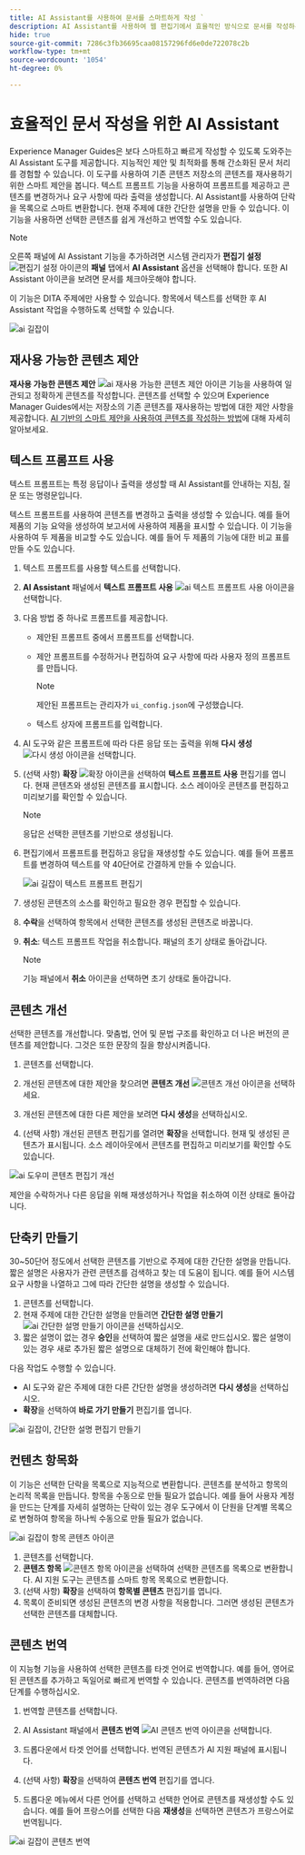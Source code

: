```yaml
---
title: AI Assistant를 사용하여 문서를 스마트하게 작성 `
description: AI Assistant를 사용하여 웹 편집기에서 효율적인 방식으로 문서를 작성하는 방법에 대해 알아봅니다.
hide: true
source-git-commit: 7286c3fb36695caa08157296fd6e0de722078c2b
workflow-type: tm+mt
source-wordcount: '1054'
ht-degree: 0%

---
```


# 효율적인 문서 작성을 위한 AI Assistant

Experience Manager Guides은 보다 스마트하고 빠르게 작성할 수 있도록 도와주는 AI Assistant 도구를 제공합니다. 지능적인 제안 및 최적화를 통해 간소화된 문서 처리를 경험할 수 있습니다. 이 도구를 사용하여 기존 콘텐츠 저장소의 콘텐츠를 재사용하기 위한 스마트 제안을 봅니다. 텍스트 프롬프트 기능을 사용하여 프롬프트를 제공하고 콘텐츠를 변경하거나 요구 사항에 따라 출력을 생성합니다. AI Assistant를 사용하여 단락을 목록으로 스마트 변환합니다. 현재 주제에 대한 간단한 설명을 만들 수 있습니다. 이 기능을 사용하면 선택한 콘텐츠를 쉽게 개선하고 번역할 수도 있습니다.


>[!NOTE]
>
> 오른쪽 패널에 AI Assistant 기능을 추가하려면 시스템 관리자가 **편집기 설정** ![편집기 설정 아이콘](./images/editor_settings_icon.svg)의 **패널** 탭에서 **AI Assistant** 옵션을 선택해야 합니다.
> 또한 AI Assistant 아이콘을 보려면 문서를 체크아웃해야 합니다.

이 기능은 DITA 주제에만 사용할 수 있습니다. 항목에서 텍스트를 선택한 후 AI Assistant 작업을 수행하도록 선택할 수 있습니다.

![ai 길잡이](./images/ai-assistant-panel.png)



## 재사용 가능한 콘텐츠 제안


**재사용 가능한 콘텐츠 제안** ![ai 재사용 가능한 콘텐츠 제안 아이콘 ](./images/ai-suggest-reusable-content-icon.svg) 기능을 사용하여 일관되고 정확하게 콘텐츠를 작성합니다. 콘텐츠를 선택할 수 있으며 Experience Manager Guides에서는 저장소의 기존 콘텐츠를 재사용하는 방법에 대한 제안 사항을 제공합니다.
[AI 기반의 스마트 제안을 사용하여 콘텐츠를 작성하는 방법](authoring-ai-based-smart-suggestions.md)에 대해 자세히 알아보세요.





## 텍스트 프롬프트 사용


텍스트 프롬프트는 특정 응답이나 출력을 생성할 때 AI Assistant를 안내하는 지침, 질문 또는 명령문입니다.

텍스트 프롬프트를 사용하여 콘텐츠를 변경하고 출력을 생성할 수 있습니다.  예를 들어 제품의 기능 요약을 생성하여 보고서에 사용하여 제품을 표시할 수 있습니다. 이 기능을 사용하여 두 제품을 비교할 수도 있습니다. 예를 들어 두 제품의 기능에 대한 비교 표를 만들 수도 있습니다.


1. 텍스트 프롬프트를 사용할 텍스트를 선택합니다.
1. **AI Assistant** 패널에서 **텍스트 프롬프트 사용** ![ai 텍스트 프롬프트 사용 아이콘](./images/ai-use-text-prompt.svg)을 선택합니다.
1. 다음 방법 중 하나로 프롬프트를 제공합니다.

   - 제안된 프롬프트 중에서 프롬프트를 선택합니다.
   - 제안 프롬프트를 수정하거나 편집하여 요구 사항에 따라 사용자 정의 프롬프트를 만듭니다.

     >[!NOTE]
     >
     > 제안된 프롬프트는 관리자가 `ui_config.json`에 구성했습니다.

   - 텍스트 상자에 프롬프트를 입력합니다.


1. AI 도구와 같은 프롬프트에 따라 다른 응답 또는 출력을 위해 **다시 생성** ![다시 생성 아이콘](./images/refresh-icon.svg)을 선택합니다.

1. (선택 사항) **확장** ![확장 아이콘](./images/expand-icon.svg)을 선택하여 **텍스트 프롬프트 사용** 편집기를 엽니다. 현재 콘텐츠와 생성된 콘텐츠를 표시합니다. 소스 레이아웃 콘텐츠를 편집하고 미리보기를 확인할 수 있습니다.


   >[!NOTE]
   >
   > 응답은 선택한 콘텐츠를 기반으로 생성됩니다.



1. 편집기에서 프롬프트를 편집하고 응답을 재생성할 수도 있습니다. 예를 들어 프롬프트를 변경하여 텍스트를 약 40단어로 간결하게 만들 수 있습니다.

   ![ai 길잡이 텍스트 프롬프트 편집기](./images/ai-assisstant-text-prompt.png)

1. 생성된 콘텐츠의 소스를 확인하고 필요한 경우 편집할 수 있습니다.

1. **수락**&#x200B;을 선택하여 항목에서 선택한 콘텐츠를 생성된 콘텐츠로 바꿉니다.
1. **취소**: 텍스트 프롬프트 작업을 취소합니다. 패널의 초기 상태로 돌아갑니다.

   >[!NOTE]
   >
   > 기능 패널에서 **취소** 아이콘을 선택하면 초기 상태로 돌아갑니다.

## 콘텐츠 개선


선택한 콘텐츠를 개선합니다. 맞춤법, 언어 및 문법 구조를 확인하고 더 나은 버전의 콘텐츠를 제안합니다. 그것은 또한 문장의 질을 향상시켜줍니다.

1. 콘텐츠를 선택합니다.
1. 개선된 콘텐츠에 대한 제안을 찾으려면 **콘텐츠 개선** ![콘텐츠 개선 아이콘](./images/ai-improve-icon.svg)을 선택하세요.
1. 개선된 콘텐츠에 대한 다른 제안을 보려면 **다시 생성**&#x200B;을 선택하십시오.

1. (선택 사항) 개선된 콘텐츠 편집기를 열려면 **확장**&#x200B;을 선택합니다. 현재 및 생성된 콘텐츠가 표시됩니다. 소스 레이아웃에서 콘텐츠를 편집하고 미리보기를 확인할 수도 있습니다.



![ai 도우미 콘텐츠 편집기 개선](./images/ai-assisstant-improve-content.png)

제안을 수락하거나 다른 응답을 위해 재생성하거나 작업을 취소하여 이전 상태로 돌아갑니다.





## 단축키 만들기

30~50단어 정도에서 선택한 콘텐츠를 기반으로 주제에 대한 간단한 설명을 만듭니다. 짧은 설명은 사용자가 관련 콘텐츠를 검색하고 찾는 데 도움이 됩니다.
예를 들어 시스템 요구 사항을 나열하고 그에 따라 간단한 설명을 생성할 수 있습니다.



1. 콘텐츠를 선택합니다.
1. 현재 주제에 대한 간단한 설명을 만들려면 **간단한 설명 만들기** ![ai 간단한 설명 만들기 아이콘](./images/ai-create-shortdesc-icon.svg)을 선택하십시오.
1. 짧은 설명이 없는 경우 **승인**&#x200B;을 선택하여 짧은 설명을 새로 만드십시오. 짧은 설명이 있는 경우 새로 추가된 짧은 설명으로 대체하기 전에 확인해야 합니다.

다음 작업도 수행할 수 있습니다.

- AI 도구와 같은 주제에 대한 다른 간단한 설명을 생성하려면 **다시 생성**&#x200B;을 선택하십시오.
- **확장**&#x200B;을 선택하여 **바로 가기 만들기** 편집기를 엽니다.

![ai 길잡이, 간단한 설명 편집기 만들기](./images/ai-assistant-create-short-desc.png)




## 컨텐츠 항목화

이 기능은 선택한 단락을 목록으로 지능적으로 변환합니다.  콘텐츠를 분석하고 항목의 논리적 목록을 만듭니다. 항목을 수동으로 만들 필요가 없습니다. 예를 들어 사용자 계정을 만드는 단계를 자세히 설명하는 단락이 있는 경우 도구에서 이 단원을 단계별 목록으로 변형하여 항목을 하나씩 수동으로 만들 필요가 없습니다.

![ai 길잡이 항목 콘텐츠 아이콘](./images/ai-assisstant-itemise-content.png)



1. 콘텐츠를 선택합니다.
1. **콘텐츠 항목** ![콘텐츠 항목 아이콘](./images/ai-itemize-icon.svg)을 선택하여 선택한 콘텐츠를 목록으로 변환합니다.
AI 지원 도구는 콘텐츠를 스마트 항목 목록으로 변환합니다.
1. (선택 사항) **확장**&#x200B;을 선택하여 **항목별 콘텐츠** 편집기를 엽니다.
1. 목록이 준비되면 생성된 콘텐츠의 변경 사항을 적용합니다. 그러면 생성된 콘텐츠가 선택한 콘텐츠를 대체합니다.



## 콘텐츠 번역

이 지능형 기능을 사용하여 선택한 콘텐츠를 타겟 언어로 번역합니다. 예를 들어, 영어로 된 콘텐츠를 추가하고 독일어로 빠르게 번역할 수 있습니다.
콘텐츠를 번역하려면 다음 단계를 수행하십시오.

1. 번역할 콘텐츠를 선택합니다.
1. AI Assistant 패널에서 **콘텐츠 번역** ![AI 콘텐츠 번역 아이콘](./images/ai-translate-content-icon.svg)을 선택합니다.
1. 드롭다운에서 타겟 언어를 선택합니다. 번역된 콘텐츠가 AI 지원 패널에 표시됩니다.

1. (선택 사항) **확장**&#x200B;을 선택하여 **콘텐츠 번역** 편집기를 엽니다.
1. 드롭다운 메뉴에서 다른 언어를 선택하고 선택한 언어로 콘텐츠를 재생성할 수도 있습니다. 예를 들어 프랑스어를 선택한 다음 **재생성**&#x200B;을 선택하면 콘텐츠가 프랑스어로 번역됩니다.

![ai 길잡이 콘텐츠 번역](./images/ai-assisstant-translate-content.png)
